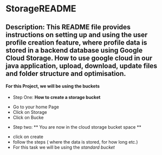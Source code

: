 # StorageREADME
## Description: This README file provides instructions on setting up and using the user profile creation feature, where profile data is stored in a backend database using Google Cloud Storage. How to use google cloud in our java application, upload, download, update files and folder structure and optimisation.
#### For this Project, we will be using the buckets

* Step One: **How to create a storage bucket**
- Go to your home Page
- Click on Storage
- Click on Bucke
* Step two: ** You are now in the cloud storage bucket space **
- click on create
- follow the steps ( where the data is stored, for how long etc.)
- For this task we will be using the _standard bucket_ 
